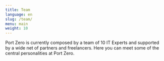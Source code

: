 ```yaml
---
title: Team
language: en
slug: /team/
menu: main
weight: 10
---
```

Port Zero is currently composed by a team of 10 IT Experts and supported by a wide net of partners and freelancers. Here you can meet some of the central personalities at Port Zero.
